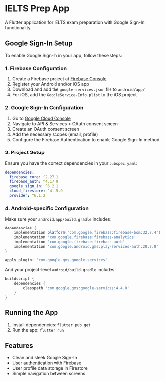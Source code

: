 # IELTS Prep App

A Flutter application for IELTS exam preparation with Google Sign-In functionality.

## Google Sign-In Setup

To enable Google Sign-In in your app, follow these steps:

### 1. Firebase Configuration

1. Create a Firebase project at [Firebase Console](https://console.firebase.google.com/)
2. Register your Android and/or iOS app
3. Download and add the `google-services.json` file to `android/app/`
4. For iOS, add the `GoogleService-Info.plist` to the iOS project

### 2. Google Sign-In Configuration

1. Go to [Google Cloud Console](https://console.cloud.google.com/)
2. Navigate to API & Services > OAuth consent screen
3. Create an OAuth consent screen
4. Add the necessary scopes (email, profile)
5. Configure the Firebase Authentication to enable Google Sign-In method

### 3. Project Setup

Ensure you have the correct dependencies in your `pubspec.yaml`:

```yaml
dependencies:
  firebase_core: ^2.27.1
  firebase_auth: ^4.17.9
  google_sign_in: ^6.2.1
  cloud_firestore: ^4.15.9
  provider: ^6.1.2
```

### 4. Android-specific Configuration

Make sure your `android/app/build.gradle` includes:

```gradle
dependencies {
    implementation platform('com.google.firebase:firebase-bom:32.7.4')
    implementation 'com.google.firebase:firebase-analytics'
    implementation 'com.google.firebase:firebase-auth'
    implementation 'com.google.android.gms:play-services-auth:20.7.0'
}

apply plugin: 'com.google.gms.google-services'
```

And your project-level `android/build.gradle` includes:

```gradle
buildscript {
    dependencies {
        classpath 'com.google.gms:google-services:4.4.0'
    }
}
```

## Running the App

1. Install dependencies: `flutter pub get`
2. Run the app: `flutter run`

## Features

- Clean and sleek Google Sign-In
- User authentication with Firebase
- User profile data storage in Firestore
- Simple navigation between screens
